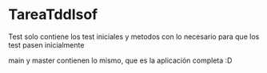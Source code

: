 # TareaTddIsof

Test solo contiene los test iniciales y metodos con lo necesario para que los test pasen inicialmente

main y master contienen lo mismo, que es la aplicación completa :D

